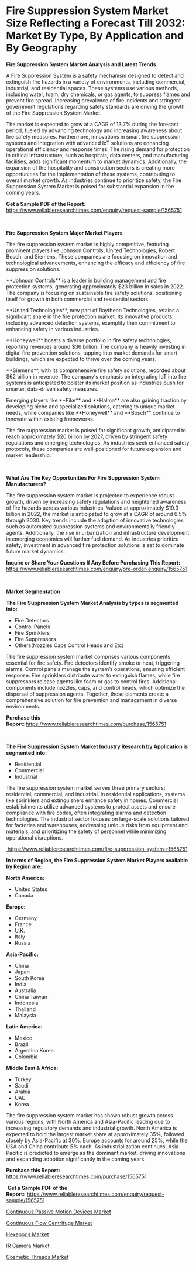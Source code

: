 <p><h1>Fire Suppression System Market Size Reflecting a Forecast Till 2032: Market By Type, By Application and By Geography</h1></p><p><strong>Fire Suppression System Market Analysis and Latest Trends</strong></p>
<p><p>A Fire Suppression System is a safety mechanism designed to detect and extinguish fire hazards in a variety of environments, including commercial, industrial, and residential spaces. These systems use various methods, including water, foam, dry chemicals, or gas agents, to suppress flames and prevent fire spread. Increasing prevalence of fire incidents and stringent government regulations regarding safety standards are driving the growth of the Fire Suppression System Market.</p><p>The market is expected to grow at a CAGR of 13.7% during the forecast period, fueled by advancing technology and increasing awareness about fire safety measures. Furthermore, innovations in smart fire suppression systems and integration with advanced IoT solutions are enhancing operational efficiency and response times. The rising demand for protection in critical infrastructure, such as hospitals, data centers, and manufacturing facilities, adds significant momentum to market dynamics. Additionally, the expansion of the hospitality and construction sectors is creating more opportunities for the implementation of these systems, contributing to overall market growth. As industries continue to prioritize safety, the Fire Suppression System Market is poised for substantial expansion in the coming years.</p></p>
<p><strong>Get a Sample PDF of the Report:&nbsp;</strong> <a href="https://www.reliableresearchtimes.com/enquiry/request-sample/1565751?utm_campaign=2264&utm_medium=2&utm_source=Github&utm_content=ia&utm_term=08042025&utm_id=fire-suppression-system">https://www.reliableresearchtimes.com/enquiry/request-sample/1565751</a></p>
<p>&nbsp;</p>
<p><strong>Fire Suppression System Major Market Players</strong></p>
<p><p>The fire suppression system market is highly competitive, featuring prominent players like Johnson Controls, United Technologies, Robert Bosch, and Siemens. These companies are focusing on innovation and technological advancements, enhancing the efficacy and efficiency of fire suppression solutions.</p><p>**Johnson Controls** is a leader in building management and fire protection systems, generating approximately $23 billion in sales in 2022. The company is focusing on sustainable fire safety solutions, positioning itself for growth in both commercial and residential sectors. </p><p>**United Technologies**, now part of Raytheon Technologies, retains a significant share in the fire protection market. Its innovative products, including advanced detection systems, exemplify their commitment to enhancing safety in various industries.</p><p>**Honeywell** boasts a diverse portfolio in fire safety technologies, reporting revenues around $36 billion. The company is heavily investing in digital fire prevention solutions, tapping into market demands for smart buildings, which are expected to thrive over the coming years.</p><p>**Siemens**, with its comprehensive fire safety solutions, recorded about $62 billion in revenue. The company's emphasis on integrating IoT into fire systems is anticipated to bolster its market position as industries push for smarter, data-driven safety measures.</p><p>Emerging players like **Fike** and **Halma** are also gaining traction by developing niche and specialized solutions, catering to unique market needs, while companies like **Honeywell** and **Bosch** continue to innovate within existing frameworks. </p><p>The fire suppression market is poised for significant growth, anticipated to reach approximately $20 billion by 2027, driven by stringent safety regulations and emerging technologies. As industries seek enhanced safety protocols, these companies are well-positioned for future expansion and market leadership.</p></p>
<p>&nbsp;</p>
<p><strong>What Are The Key Opportunities For Fire Suppression System Manufacturers?</strong></p>
<p><p>The fire suppression system market is projected to experience robust growth, driven by increasing safety regulations and heightened awareness of fire hazards across various industries. Valued at approximately $19.3 billion in 2022, the market is anticipated to grow at a CAGR of around 6.5% through 2030. Key trends include the adoption of innovative technologies such as automated suppression systems and environmentally friendly agents. Additionally, the rise in urbanization and infrastructure development in emerging economies will further fuel demand. As industries prioritize safety, investment in advanced fire protection solutions is set to dominate future market dynamics.</p></p>
<p><strong>Inquire or Share Your Questions If Any Before Purchasing This Report:</strong> <a href="https://www.reliableresearchtimes.com/enquiry/pre-order-enquiry/1565751?utm_campaign=2264&utm_medium=2&utm_source=Github&utm_content=ia&utm_term=08042025&utm_id=fire-suppression-system">https://www.reliableresearchtimes.com/enquiry/pre-order-enquiry/1565751</a></p>
<p>&nbsp;</p>
<p><strong>Market Segmentation</strong></p>
<p><strong>The Fire Suppression System Market Analysis by types is segmented into:</strong></p>
<p><ul><li>Fire Detectors</li><li>Control Panels</li><li>Fire Sprinklers</li><li>Fire Suppressors</li><li>Others(Nozzles Caps Control Heads and Etc)</li></ul></p>
<p><p>The fire suppression system market comprises various components essential for fire safety. Fire detectors identify smoke or heat, triggering alarms. Control panels manage the system’s operations, ensuring efficient response. Fire sprinklers distribute water to extinguish flames, while fire suppressors release agents like foam or gas to control fires. Additional components include nozzles, caps, and control heads, which optimize the dispersal of suppression agents. Together, these elements create a comprehensive solution for fire prevention and management in diverse environments.</p></p>
<p><strong>Purchase this Report:&nbsp;</strong><a href="https://www.reliableresearchtimes.com/purchase/1565751?utm_campaign=2264&utm_medium=2&utm_source=Github&utm_content=ia&utm_term=08042025&utm_id=fire-suppression-system">https://www.reliableresearchtimes.com/purchase/1565751</a></p>
<p>&nbsp;</p>
<p><strong>The Fire Suppression System Market Industry Research by Application is segmented into:</strong></p>
<p><ul><li>Residential</li><li>Commercial</li><li>Industrial</li></ul></p>
<p><p>The fire suppression system market serves three primary sectors: residential, commercial, and industrial. In residential applications, systems like sprinklers and extinguishers enhance safety in homes. Commercial establishments utilize advanced systems to protect assets and ensure compliance with fire codes, often integrating alarms and detection technologies. The industrial sector focuses on large-scale solutions tailored for factories and warehouses, addressing unique risks from equipment and materials, and prioritizing the safety of personnel while minimizing operational disruptions.</p></p>
<p><a href="https://www.reliableresearchtimes.com/fire-suppression-system-r1565751?utm_campaign=2264&utm_medium=2&utm_source=Github&utm_content=ia&utm_term=08042025&utm_id=fire-suppression-system">&nbsp;https://www.reliableresearchtimes.com/fire-suppression-system-r1565751</a></p>
<p><strong>In terms of Region, the Fire Suppression System Market Players available by Region are:</strong></p>
<p>
    <p> <strong> North America: </strong>
        <ul>
            <li>United States</li>
            <li>Canada</li>
        </ul>
        </p> 
    <p> <strong> Europe: </strong>
        <ul>
            <li>Germany</li>
            <li>France</li>
            <li>U.K.</li>
            <li>Italy</li>
            <li>Russia</li>
        </ul>
        </p> 
    <p> <strong> Asia-Pacific: </strong>
        <ul>
            <li>China</li>
            <li>Japan</li>
            <li>South Korea</li>
            <li>India</li>
            <li>Australia</li>
            <li>China Taiwan</li>
            <li>Indonesia</li>
            <li>Thailand</li>
            <li>Malaysia</li>
        </ul>
        </p> 
    <p> <strong> Latin America: </strong>
        <ul>
            <li>Mexico</li>
            <li>Brazil</li>
            <li>Argentina Korea</li>
            <li>Colombia</li>
        </ul>
        </p> 
    <p> <strong> Middle East & Africa: </strong>
        <ul>
            <li>Turkey</li>
            <li>Saudi</li>
            <li>Arabia</li>
            <li>UAE</li>
            <li>Korea</li>
        </ul>
    </p>
    </p>
<p><p>The fire suppression system market has shown robust growth across various regions, with North America and Asia-Pacific leading due to increasing regulatory demands and industrial growth. North America is expected to hold the largest market share at approximately 35%, followed closely by Asia-Pacific at 30%. Europe accounts for around 25%, while the USA and China contribute 5% each. As industrialization continues, Asia-Pacific is predicted to emerge as the dominant market, driving innovations and expanding adoption significantly in the coming years.</p></p>
<p><strong>Purchase this Report: </strong><a href="https://www.reliableresearchtimes.com/purchase/1565751?utm_campaign=2264&utm_medium=2&utm_source=Github&utm_content=ia&utm_term=08042025&utm_id=fire-suppression-system">https://www.reliableresearchtimes.com/purchase/1565751</a></p>
<p>&nbsp;<strong>Get a Sample PDF of the Report:&nbsp;&nbsp;</strong><a href="https://www.reliableresearchtimes.com/enquiry/request-sample/1565751?utm_campaign=2264&utm_medium=2&utm_source=Github&utm_content=ia&utm_term=08042025&utm_id=fire-suppression-system">https://www.reliableresearchtimes.com/enquiry/request-sample/1565751</a></p>
<p><strong></strong></p>
<p><p><a href="https://www.linkedin.com/pulse/continuous-passive-motion-devices-market-growth-overview-industry-qjuce?utm_campaign=2264&utm_medium=2&utm_source=Github&utm_content=ia&utm_term=08042025&utm_id=fire-suppression-system">Continuous Passive Motion Devices Market</a></p><p><a href="https://www.linkedin.com/pulse/overview-continuous-flow-centrifuge-markets-expected-compoundannual-nsfke?utm_campaign=2264&utm_medium=2&utm_source=Github&utm_content=ia&utm_term=08042025&utm_id=fire-suppression-system">Continuous Flow Centrifuge Market</a></p><p><a href="https://github.com/stvnpukaj10/Market-Research-Report-List-1/blob/main/hexapods-market.md?utm_campaign=2264&utm_medium=2&utm_source=Github&utm_content=ia&utm_term=08042025&utm_id=fire-suppression-system">Hexapods Market</a></p><p><a href="https://github.com/nikkoureta1y/Market-Research-Report-List-1/blob/main/ir-camera-market.md?utm_campaign=2264&utm_medium=2&utm_source=Github&utm_content=ia&utm_term=08042025&utm_id=fire-suppression-system">IR Camera Market</a></p><p><a href="https://www.linkedin.com/pulse/revenue-market-growth-projections-cosmetic-threads-12-cagr-umxte?utm_campaign=2264&utm_medium=2&utm_source=Github&utm_content=ia&utm_term=08042025&utm_id=fire-suppression-system">Cosmetic Threads Market</a></p></p>